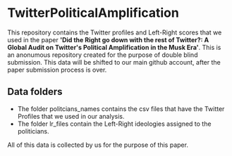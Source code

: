 # TwitterPoliticalAmplification

This repository contains the Twitter profiles and Left-Right scores that we used in the paper **'Did the Right go down with the rest of Twitter?: A Global Audit on Twitter's Political Amplification in the Musk Era'**. This is an anonumous repository created for the purpose of double blind submission. This data will be shifted to our main github account, after the paper submission process is over.

## Data folders

* The folder politcians_names contains the csv files that have the Twitter Profiles that we used in our analysis.
* The folder lr_files contain the Left-Right ideologies assigned to the politicians.

All of this data is collected by us for the purpose of this paper.
